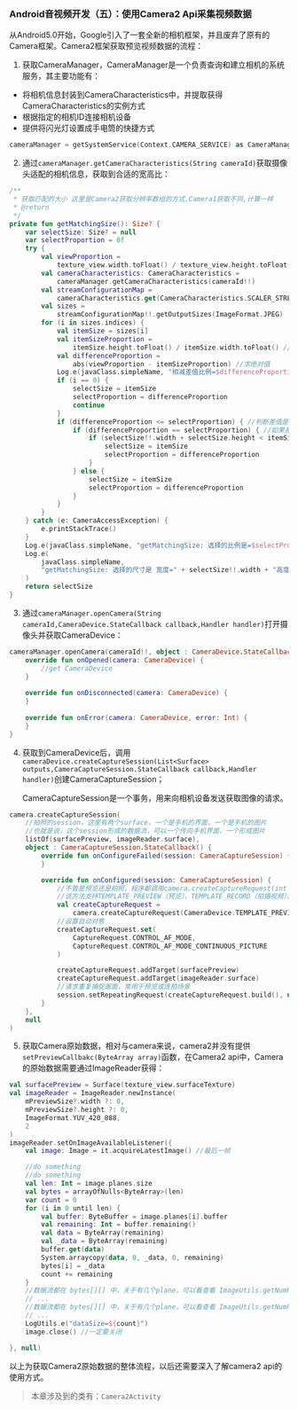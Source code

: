 ### Android音视频开发（五）：使用Camera2 Api采集视频数据

​	从Android5.0开始，Google引入了一套全新的相机框架，并且废弃了原有的Camera框架。Camera2框架获取预览视频数据的流程：

1. 获取CameraManager，CameraManager是一个负责查询和建立相机的系统服务，其主要功能有：

- 将相机信息封装到CameraCharacteristics中，并提取获得CameraCharacteristics的实例方式
- 根据指定的相机ID连接相机设备
- 提供将闪光灯设置成手电筒的快捷方式

```kotlin
cameraManager = getSystemService(Context.CAMERA_SERVICE) as CameraManager
```

2. 通过`cameraManager.getCameraCharacteristics(String cameraId)`获取摄像头适配的相机信息，获取到合适的宽高比：

```kotlin
/**
 * 获取匹配的大小 这里是Camera2获取分辨率数组的方式,Camera1获取不同,计算一样
 * @return
 */
private fun getMatchingSize(): Size? {
    var selectSize: Size? = null
    var selectProportion = 0f
    try {
        val viewProportion =
            texture_view.width.toFloat() / texture_view.height.toFloat() //计算View的宽高比
        val cameraCharacteristics: CameraCharacteristics =
            cameraManager.getCameraCharacteristics(cameraId!!)
        val streamConfigurationMap =
            cameraCharacteristics.get(CameraCharacteristics.SCALER_STREAM_CONFIGURATION_MAP)
        val sizes =
            streamConfigurationMap!!.getOutputSizes(ImageFormat.JPEG)
        for (i in sizes.indices) {
            val itemSize = sizes[i]
            val itemSizeProportion =
                itemSize.height.toFloat() / itemSize.width.toFloat() //计算当前分辨率的高宽比
            val differenceProportion =
                abs(viewProportion - itemSizeProportion) //求绝对值
            Log.e(javaClass.simpleName, "相减差值比例=$differenceProportion")
            if (i == 0) {
                selectSize = itemSize
                selectProportion = differenceProportion
                continue
            }
            if (differenceProportion <= selectProportion) { //判断差值是不是比之前的选择的差值更小
                if (differenceProportion == selectProportion) { //如果差值与之前选择的差值一样
                    if (selectSize!!.width + selectSize.height < itemSize.width + itemSize.height) { //选择分辨率更大的Size
                        selectSize = itemSize
                        selectProportion = differenceProportion
                    }
                } else {
                    selectSize = itemSize
                    selectProportion = differenceProportion
                }
            }
        }
    } catch (e: CameraAccessException) {
        e.printStackTrace()
    }
    Log.e(javaClass.simpleName, "getMatchingSize: 选择的比例是=$selectProportion")
    Log.e(
        javaClass.simpleName,
        "getMatchingSize: 选择的尺寸是 宽度=" + selectSize!!.width + "高度=" + selectSize.height
    )
    return selectSize
}
```

3. 通过`cameraManager.openCamera(String cameraId,CameraDevice.StateCallback callback,Handler handler)`打开摄像头并获取CameraDevice：

```kotlin
cameraManager.openCamera(cameraId!!, object : CameraDevice.StateCallback() {
    override fun onOpened(camera: CameraDevice) {
        //get CameraDevice
    }
    
    override fun onDisconnected(camera: CameraDevice) {
    }
    
    override fun onError(camera: CameraDevice, error: Int) {
    }
}
```

4. 获取到CameraDevice后，调用`cameraDevice.createCaptureSession(List<Surface> outputs,CameraCaptureSession.StateCallback callback,Handler handler)`创建CameraCaptureSession；

   CameraCaptureSession是一个事务，用来向相机设备发送获取图像的请求。

```kotlin
camera.createCaptureSession(
    //拍照的session，这里有两个surface，一个是手机的界面，一个是手机的图片
    //也就是说，这个session形成的数据流，可以一个传向手机界面，一个形成图片
    listOf(surfacePreview, imageReader.surface),
    object : CameraCaptureSession.StateCallback() {
        override fun onConfigureFailed(session: CameraCaptureSession) {
        }

        override fun onConfigured(session: CameraCaptureSession) {
            //不管是预览还是拍照，程序都调用camera.createCaptureRequest(int templateType)创建CaptureRequest.Builder。
            //该方法支持TEMPLATE_PREVIEW（预览）、TEMPLATE_RECORD（拍摄视频）、TEMPLATE_STILL_CAPTURE（拍照）等参数。
            val createCaptureRequest =
                camera.createCaptureRequest(CameraDevice.TEMPLATE_PREVIEW)
            //设置自动对焦
            createCaptureRequest.set(
                CaptureRequest.CONTROL_AF_MODE,
                CaptureRequest.CONTROL_AF_MODE_CONTINUOUS_PICTURE
            )

            createCaptureRequest.addTarget(surfacePreview)
            createCaptureRequest.addTarget(imageReader.surface)
            //请求重复捕捉画面，常用于预览或连拍场景
            session.setRepeatingRequest(createCaptureRequest.build(), null, null)
        }
    },
    null
)
```

5. 获取Camera原始数据，相对与camera来说，camera2并没有提供`setPreviewCallbakc(ByteArray array)`函数，在Camera2 api中，Camera的原始数据需要通过ImageReader获得：

```kotlin
val surfacePreview = Surface(texture_view.surfaceTexture)
val imageReader = ImageReader.newInstance(
    mPreviewSize?.width ?: 0,
    mPreviewSize?.height ?: 0,
    ImageFormat.YUV_420_888,
    2
)
imageReader.setOnImageAvailableListener({
    val image: Image = it.acquireLatestImage() //最后一帧

    //do something
    //do something
    val len: Int = image.planes.size
    val bytes = arrayOfNulls<ByteArray>(len)
    var count = 0
    for (i in 0 until len) {
        val buffer: ByteBuffer = image.planes[i].buffer
        val remaining: Int = buffer.remaining()
        val data = ByteArray(remaining)
        val _data = ByteArray(remaining)
        buffer.get(data)
        System.arraycopy(data, 0, _data, 0, remaining)
        bytes[i] = _data
        count += remaining
    }
    //数据流都在 bytes[][] 中，关于有几个plane，可以看查看 ImageUtils.getNumPlanesForFormat(int format);
    // ...
    //数据流都在 bytes[][] 中，关于有几个plane，可以看查看 ImageUtils.getNumPlanesForFormat(int format);
    // ...
    LogUtils.e("dataSize=${count}")
    image.close() //一定要关闭

}, null)
```

以上为获取Camera2原始数据的整体流程，以后还需要深入了解camera2 api的使用方式。

> 本章涉及到的类有：`Camera2Activity`